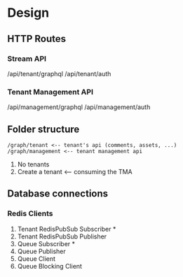 # Design

## HTTP Routes

### Stream API

/api/tenant/graphql
/api/tenant/auth

### Tenant Management API

/api/management/graphql
/api/management/auth

## Folder structure

```text
/graph/tenant <-- tenant's api (comments, assets, ...)
/graph/management <-- tenant management api
```

1.  No tenants
2.  Create a tenant <-- consuming the TMA

## Database connections

### Redis Clients

1. Tenant RedisPubSub Subscriber *
2. Tenant RedisPubSub Publisher
3. Queue Subscriber *
4. Queue Publisher
5. Queue Client
6. Queue Blocking Client
